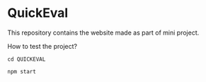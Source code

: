 # QuickEval
This repository contains the website made as part of mini project.

How to test the project?

`cd QUICKEVAL`

`npm start`
